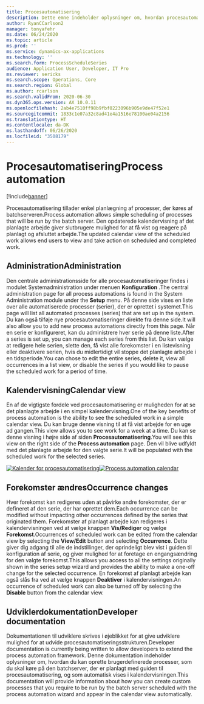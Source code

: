 ```yaml
---
title: Procesautomatisering
description: Dette emne indeholder oplysninger om, hvordan procesautomatisering tillader enkel planlægning af processer, der køres af batchserveren.
author: RyanCCarlson2
manager: tonyafehr
ms.date: 06/24/2020
ms.topic: article
ms.prod: ''
ms.service: dynamics-ax-applications
ms.technology: ''
ms.search.form: ProcessScheduleSeries
audience: Application User, Developer, IT Pro
ms.reviewer: sericks
ms.search.scope: Operations, Core
ms.search.region: Global
ms.author: rcarlson
ms.search.validFrom: 2020-06-30
ms.dyn365.ops.version: AX 10.0.11
ms.openlocfilehash: 2ab4e7510ff98b9fbf0223096b905e9de47f52e1
ms.sourcegitcommit: 1833c1e07a32c8ad41e4a1516e78100ae04a2156
ms.translationtype: HT
ms.contentlocale: da-DK
ms.lasthandoff: 06/26/2020
ms.locfileid: "3508179"
---
```

# <a name="process-automation"></a><span data-ttu-id="7a206-103">Procesautomatisering</span><span class="sxs-lookup"><span data-stu-id="7a206-103">Process automation</span></span>

[!include[banner](../includes/banner.md)]

<span data-ttu-id="7a206-104">Procesautomatisering tillader enkel planlægning af processer, der køres af batchserveren.</span><span class="sxs-lookup"><span data-stu-id="7a206-104">Process automation allows simple scheduling of processes that will be run by the batch server.</span></span> <span data-ttu-id="7a206-105">Den opdaterede kalendervisning af det planlagte arbejde giver slutbrugere mulighed for at få vist og reagere på planlagt og afsluttet arbejde.</span><span class="sxs-lookup"><span data-stu-id="7a206-105">The updated calendar view of the scheduled work allows end users to view and take action on scheduled and completed work.</span></span>

## <a name="administration"></a><span data-ttu-id="7a206-106">Administration</span><span class="sxs-lookup"><span data-stu-id="7a206-106">Administration</span></span>

<span data-ttu-id="7a206-107">Den centrale administrationsside for alle procesautomatiseringer findes i modulet Systemadministration under menuen **Konfiguration** .</span><span class="sxs-lookup"><span data-stu-id="7a206-107">The central administration page for all process automations is found in the System Administration module under the **Setup** menu.</span></span> <span data-ttu-id="7a206-108">På denne side vises en liste over alle automatiserede processer (serier), der er oprettet i systemet.</span><span class="sxs-lookup"><span data-stu-id="7a206-108">This page will list all automated processes (series) that are set up in the system.</span></span> <span data-ttu-id="7a206-109">Du kan også tilføje nye procesautomatiseringer direkte fra denne side.</span><span class="sxs-lookup"><span data-stu-id="7a206-109">It will also allow you to add new process automations directly from this page.</span></span> <span data-ttu-id="7a206-110">Når en serie er konfigureret, kan du administrere hver serie på denne liste.</span><span class="sxs-lookup"><span data-stu-id="7a206-110">After a series is set up, you can manage each series from this list.</span></span> <span data-ttu-id="7a206-111">Du kan vælge at redigere hele serien, slette den, få vist alle forekomster i en listevisning eller deaktivere serien, hvis du midlertidigt vil stoppe det planlagte arbejde i en tidsperiode.</span><span class="sxs-lookup"><span data-stu-id="7a206-111">You can chose to edit the entire series, delete it, view all occurrences in a list view, or disable the series if you would like to pause the scheduled work for a period of time.</span></span> 

## <a name="calendar-view"></a><span data-ttu-id="7a206-112">Kalendervisning</span><span class="sxs-lookup"><span data-stu-id="7a206-112">Calendar view</span></span> 
<span data-ttu-id="7a206-113">En af de vigtigste fordele ved procesautomatisering er muligheden for at se det planlagte arbejde i en simpel kalendervisning.</span><span class="sxs-lookup"><span data-stu-id="7a206-113">One of the key benefits of process automation is the ability to see the scheduled work in a simple calendar view.</span></span>  <span data-ttu-id="7a206-114">Du kan bruge denne visning til at få vist arbejde for en uge ad gangen.</span><span class="sxs-lookup"><span data-stu-id="7a206-114">This view allows you to see work for a week at a time.</span></span> <span data-ttu-id="7a206-115">Du kan se denne visning i højre side af siden **Procesautomatisering**.</span><span class="sxs-lookup"><span data-stu-id="7a206-115">You will see this view on the right side of the **Process automation** page.</span></span> <span data-ttu-id="7a206-116">Den vil blive udfyldt med det planlagte arbejde for den valgte serie.</span><span class="sxs-lookup"><span data-stu-id="7a206-116">It will be populated with the scheduled work for the selected series.</span></span> 

<span data-ttu-id="7a206-117">[![Kalender for procesautomatisering](./media/CalendarView2.png)](./media/CalendarView2.png)</span><span class="sxs-lookup"><span data-stu-id="7a206-117">[![Process automation calendar](./media/CalendarView2.png)](./media/CalendarView2.png)</span></span>

## <a name="occurrence-changes"></a><span data-ttu-id="7a206-118">Forekomster ændres</span><span class="sxs-lookup"><span data-stu-id="7a206-118">Occurrence changes</span></span>
<span data-ttu-id="7a206-119">Hver forekomst kan redigeres uden at påvirke andre forekomster, der er defineret af den serie, der har oprettet dem.</span><span class="sxs-lookup"><span data-stu-id="7a206-119">Each occurrence can be modified without impacting other occurrences defined by the series that originated them.</span></span> <span data-ttu-id="7a206-120">Forekomster af planlagt arbejde kan redigeres i kalendervisningen ved at vælge knappen **Vis/Rediger** og vælge **Forekomst**.</span><span class="sxs-lookup"><span data-stu-id="7a206-120">Occurrences of scheduled work can be edited from the calendar view by selecting the **View/Edit** button and selecting **Occurrence**.</span></span> <span data-ttu-id="7a206-121">Dette giver dig adgang til alle de indstillinger, der oprindeligt blev vist i guiden til konfiguration af serie, og giver mulighed for at foretage en engangsændring for den valgte forekomst.</span><span class="sxs-lookup"><span data-stu-id="7a206-121">This allows you access to all the settings originally shown in the series setup wizard and provides the ability to make a one-off change for the selected occurrence.</span></span> <span data-ttu-id="7a206-122">En forekomst af planlagt arbejde kan også slås fra ved at vælge knappen **Deaktiver** i kalendervisningen.</span><span class="sxs-lookup"><span data-stu-id="7a206-122">An occurrence of scheduled work can also be turned off by selecting the **Disable** button from the calendar view.</span></span> 

## <a name="developer-documentation"></a><span data-ttu-id="7a206-123">Udviklerdokumentation</span><span class="sxs-lookup"><span data-stu-id="7a206-123">Developer documentation</span></span> 
<span data-ttu-id="7a206-124">Dokumentationen til udviklere skrives i øjeblikket for at give udviklere mulighed for at udvide procesautomatiseringsstrukturen.</span><span class="sxs-lookup"><span data-stu-id="7a206-124">Developer documentation is currently being written to allow developers to extend the process automation framework.</span></span> <span data-ttu-id="7a206-125">Denne dokumentation indeholder oplysninger om, hvordan du kan oprette brugerdefinerede processer, som du skal køre på den batchserver, der er planlagt med guiden til procesautomatisering, og som automatisk vises i kalendervisningen.</span><span class="sxs-lookup"><span data-stu-id="7a206-125">This documentation will provide information about how you can create custom processes that you require to be run by the batch server scheduled with the process automation wizard and appear in the calendar view automatically.</span></span>
